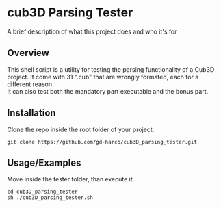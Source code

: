 
# cub3D Parsing Tester

A brief description of what this project does and who it's for


## Overview
This shell script is a utility for testing the parsing functionality of a Cub3D project. It come with 31 ".cub" that are wrongly formated, each for a different reason. \
It can also test both the mandatory part executable and the bonus part.



## Installation

Clone the repo inside the root folder of your project.

```shell
git clone https://github.com/gd-harco/cub3D_parsing_tester.git
```
    
## Usage/Examples
Move inside the tester folder, than execute it.

```shell
cd cub3D_parsing_tester
sh ./cub3D_parsing_tester.sh
```
